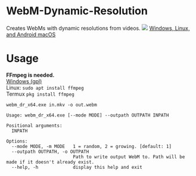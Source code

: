 # WebM-Dynamic-Resolution
Creates WebMs with dynamic resolutions from videos.
![](https://thumbs.gfycat.com/BriefLikelyIndiancow-size_restricted.gif)
[Windows, Linux, and Android macOS](https://github.com/Sorrow446/WebM-Dynamic-Resolution/releases)

# Usage
**FFmpeg is needed.**  
[Windows (gpl)](https://github.com/BtbN/FFmpeg-Builds/releases)    
Linux: `sudo apt install ffmpeg`    
Termux `pkg install ffmpeg`

`webm_dr_x64.exe in.mkv -o out.webm`

```
Usage: webm_dr_x64.exe [--mode MODE] --outpath OUTPATH INPATH

Positional arguments:
  INPATH

Options:
  --mode MODE, -m MODE   1 = random, 2 = growing. [default: 1]
  --outpath OUTPATH, -o OUTPATH
                         Path to write output WebM to. Path will be made if it doesn't already exist.
  --help, -h             display this help and exit
  ```
